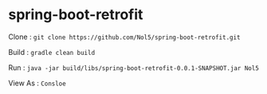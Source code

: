 # spring-boot-retrofit
 
Clone : `git clone https://github.com/Nol5/spring-boot-retrofit.git`

Build : `gradle clean build`

Run : `java -jar build/libs/spring-boot-retrofit-0.0.1-SNAPSHOT.jar Nol5`

View As : `Consloe`
